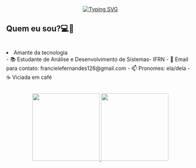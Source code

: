 <div width=100% align=center>

[![Typing SVG](https://readme-typing-svg.demolab.com?font=Poppins&weight=700&size=24&pause=1000&color=9B67F7&width=440&lines=Ol%C3%A1%2C+eu+sou+o+Vitor;(ou+voc%C3%AA+pode+me+chamar+de+Yuri);E+seja+bem+vindo+ao+meu+Github)](https://git.io/typing-svg)

</div>

<h2 align="left">Quem eu sou?💻🔱 </h2>
<br>
<li>  Amante da tecnologia </li>
- 📚 Estudante de Análise e Desenvolvimento de Sistemas- IFRN
- 📧 Email para contato: francielefernandes126@gmail.com
- 📫 Pronomes: ela/dela
- ☕ Viciada em café
<br>

##

<div align="center">
  <a href="https://github.com/Yuri3224">
  <img height="180em" src="https://github-readme-stats.vercel.app/api?username=Yuri3224&show_icons=true&theme=radical&include_all_commits=true&count_private=true"/>
  <img height="180em" src="https://github-readme-stats.vercel.app/api/top-langs/?username=Yuri3224&layout=compact&langs_count=7&theme=radical"/>
 
</div>


<!--
**Yuri3224/Yuri3224** is a ✨ _special_ ✨ repository because its `README.md` (this file) appears on your GitHub profile.

Here are some ideas to get you started:

- 🔭 I’m currently working on ...
- 🌱 I’m currently learning ...
- 👯 I’m looking to collaborate on ...
- 🤔 I’m looking for help with ...
- 💬 Ask me about ...
- 📫 How to reach me: ...
- 😄 Pronouns: ...
- ⚡ Fun fact: ...
-->
